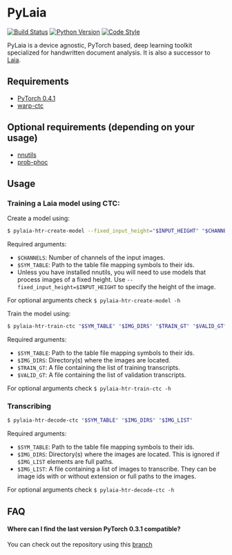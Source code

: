 # PyLaia

[![Build Status](https://travis-ci.com/jpuigcerver/PyLaia.svg?token=HF64eTvPxEUcjjUPXpgm&branch=master)](https://travis-ci.com/jpuigcerver/PyLaia)
[![Python Version](https://img.shields.io/badge/python->=3.5-blue.svg)](https://www.python.org/)
[![Code Style](https://img.shields.io/badge/code%20style-black-000000.svg)](https://github.com/ambv/black)

PyLaia is a device agnostic, PyTorch based, deep learning toolkit specialized for handwritten document analysis. It is also a successor to [Laia](https://github.com/jpuigcerver/Laia).

## Requirements

- [PyTorch 0.4.1](https://pytorch.org)
- [warp-ctc](./third_party/warp-ctc)

## Optional requirements (depending on your usage)

- [nnutils](./third_party/nnutils)
- [prob-phoc](./third_party/prob-phoc)

## Usage

### Training a Laia model using CTC:

Create a model using:

```bash
$ pylaia-htr-create-model --fixed_input_height="$INPUT_HEIGHT" "$CHANNELS" "$SYM_TABLE"
```

Required arguments:

- `$CHANNELS`: Number of channels of the input images.
- `$SYM_TABLE`: Path to the table file mapping symbols to their ids.
- Unless you have installed nnutils, you will need to use models that process images 
  of a fixed height. Use `--fixed_input_height=$INPUT_HEIGHT` to specify the height of 
  the image.

For optional arguments check `$ pylaia-htr-create-model -h`

Train the model using:

```bash
$ pylaia-htr-train-ctc "$SYM_TABLE" "$IMG_DIRS" "$TRAIN_GT" "$VALID_GT"
```

Required arguments:

- `$SYM_TABLE`: Path to the table file mapping symbols to their ids.
- `$IMG_DIRS`: Directory(s) where the images are located.
- `$TRAIN_GT`: A file containing the list of training transcripts.
- `$VALID_GT`: A file containing the list of validation transcripts.

For optional arguments check `$ pylaia-htr-train-ctc -h`

### Transcribing

```bash
$ pylaia-htr-decode-ctc "$SYM_TABLE" "$IMG_DIRS" "$IMG_LIST"
```

Required arguments:

- `$SYM_TABLE`: Path to the table file mapping symbols to their ids.
- `$IMG_DIRS`: Directory(s) where the images are located. This is ignored if `$IMG_LIST` elements are full paths.
- `$IMG_LIST`: A file containing a list of images to transcribe. They can be image ids with or without extension or full paths to the images.

For optional arguments check `$ pylaia-htr-decode-ctc -h`

## FAQ

#### Where can I find the last version PyTorch 0.3.1 compatible?
You can check out the repository using this [branch](https://github.com/jpuigcerver/PyLaia/tree/PyTorch-v0.3.1)
